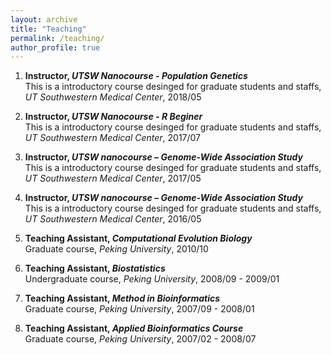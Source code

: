 ```yaml
---
layout: archive
title: "Teaching"
permalink: /teaching/
author_profile: true
---
```


1. **Instructor, _UTSW Nanocourse - Population Genetics_**  
    This is a introductory course desinged for graduate students and staffs, _UT Southwestern Medical Center_, 2018/05

2. **Instructor, _UTSW Nanocourse - R Beginer_**  
    This is a introductory course desinged for graduate students and staffs, _UT Southwestern Medical Center_, 2017/07

3. **Instructor, _UTSW nanocourse – Genome-Wide Association Study_**  
    This is a introductory course desinged for graduate students and staffs, _UT Southwestern Medical Center_, 2017/05

4. **Instructor, _UTSW nanocourse – Genome-Wide Association Study_**  
    This is a introductory course desinged for graduate students and staffs, _UT Southwestern Medical Center_, 2016/05

5. **Teaching Assistant, _Computational Evolution Biology_**  
    Graduate course, _Peking University_, 2010/10

6. **Teaching Assistant, _Biostatistics_**  
    Undergraduate course, _Peking University_, 2008/09 - 2009/01

7. **Teaching Assistant, _Method in Bioinformatics_**  
    Graduate course, _Peking University_, 2007/09 - 2008/01

8. **Teaching Assistant, _Applied Bioinformatics Course_**  
    Graduate course, _Peking University_, 2007/02 - 2008/07
